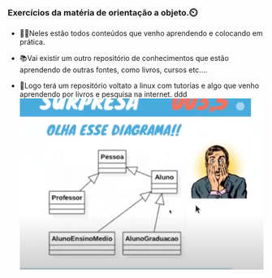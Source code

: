 ### Exercícios da matéria de orientação a objeto.⏲️

* 🏌🏻Neles estão todos conteúdos que venho aprendendo e colocando em prática.

* 📚Vai existir um outro repositório de conhecimentos que estão aprendendo 
  de outras fontes, como livros, cursos etc.... 

* 🐧Logo terá um repositório voltato a linux com tutorias e algo que venho aprendendo 
  por livros e pesquisa na internet.
  ddd
  ![ ](https://github.com/einstein808/Aula-de-Python/blob/main/img/Screenshot_20211024_125831.png "TReste")

